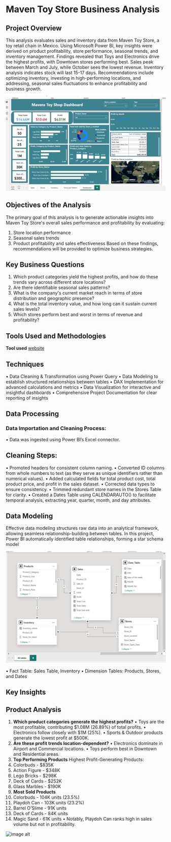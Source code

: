# Maven Toy Store Business Analysis

## Project Overview
This analysis evaluates sales and inventory data from Maven Toy Store, a toy retail chain in Mexico.
Using Microsoft Power BI, key insights were derived on product profitability, store performance,
seasonal trends, and inventory management. Findings revealed that Toys and Electronics drive the
highest profits, with Downtown stores performing best. Sales peak between March and July, while
October sees the lowest revenue. Inventory analysis indicates stock will last 15-17 days.
Recommendations include optimizing inventory, investing in high-performing locations, and
addressing, seasonal sales fluctuations to enhance profitability and business growth.

![image alt](https://github.com/Iwada-eborty/Power-BI-Project/blob/210f0cbe20e08b0e6f5115326225b1fca3956035/MTS%20Dashboard.png)

## Objectives of the Analysis
The primary goal of this analysis is to generate actionable insights into Maven Toy Store's overall sales
performance and profitability by evaluating:
1. Store location performance
2. Seasonal sales trends
3. Product profitability and sales effectiveness
Based on these findings, recommendations will be provided to optimize business strategies.

## Key Business Questions
1. Which product categories yield the highest profits, and how do these trends vary across
different store locations?
2. Are there identifiable seasonal sales patterns?
3. What is the company's current market reach in terms of store distribution and geographic
presence?
4. What is the total inventory value, and how long can it sustain current sales levels?
5. Which stores perform best and worst in terms of revenue and profitability?

## Tools Used and Methodologies
**Tool used** [website](https://www.microsoft.com/en-us/power-platform/products/power-bi/downloads?ocid=ORSEARCH_Bing&msockid=0acc0d4f8b506ede0e1818758a566f56)

## Techniques
• Data Cleaning & Transformation using Power Query
• Data Modeling to establish structured relationships between tables
• DAX Implementation for advanced calculations and metrics
• Data Visualization for interactive and insightful dashboards
• Comprehensive Project Documentation for clear reporting of insights

## Data Processing

### Data Importation and Cleaning Process:
• Data was ingested using Power BI’s Excel connector.

## Cleaning Steps:
• Promoted headers for consistent column naming.
• Converted ID columns from whole numbers to text (as they serve as unique identifiers rather
than numerical values).
• Added calculated fields for total product cost, total product price, and profit in the sales
dataset.
• Corrected data types to ensure consistency.
• Trimmed redundant store names in the Stores Table for clarity.
• Created a Dates Table using CALENDARAUTO() to facilitate temporal analysis, extracting
year, quarter, month, and day attributes.

## Data Modeling
Effective data modeling structures raw data into an analytical framework, allowing seamless
relationship-building between tables. In this project, Power BI automatically identified table
relationships, forming a star schema model

![image alt](https://github.com/Iwada-eborty/Power-BI-Project/blob/35b21f1f6a78b07259582ae3e95219ed0d9f1592/Schema.png)

• Fact Table: Sales Table, Inventory
• Dimension Tables: Products, Stores, and Dates


## Key Insights

## Product Analysis
1. **Which product categories generate the highest profits?**
• Toys are the most profitable, contributing $1.08M (26.89%) of total profits.
• Electronics follow closely with $1M (25%).
• Sports & Outdoor products generate the lowest profit at $500K.
2. **Are these profit trends location-dependent?**
• Electronics dominate in Airport and Commercial locations.
• Toys perform best in Downtown and Residential areas.
3. **Top Performing Products**
Highest Profit-Generating Products:
1. Colorbuds - $835K
2. Action Figure - $348K
3. Lego Bricks - $298K
4. Deck of Cards - $252K
5. Glass Marbles - $190K
4. **Most Sold Products**
1. Colorbuds - 104K units (23.5%)
2. Playdoh Can - 103K units (23.2%)
3. Barrel O’Slime - 91K units
4. Deck of Cards - 84K units
5. Magic Sand - 61K units
• Notably, Playdoh Can ranks high in sales volume but not in profitability.

![image alt]()
